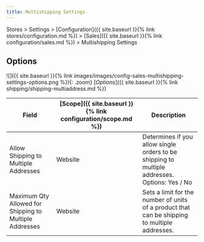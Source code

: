 ```yaml
---
title: Multishipping Settings
---
```


Stores > Settings > [Configuration]({{ site.baseurl }}{% link stores/configuration.md %}) > [Sales]({{ site.baseurl }}{% link configuration/sales.md %}) > Multishipping Settings

## Options

![]({{ site.baseurl }}{% link images/images/config-sales-multishipping-settings-options.png %}){: .zoom}
[_Options_]({{ site.baseurl }}{% link shipping/shipping-multiaddress.md %})

|Field|[Scope]({{ site.baseurl }}{% link configuration/scope.md %})|Description|
|--- |--- |--- |
|Allow Shipping to Multiple Addresses|Website|Determines if you allow single orders to be shipping to multiple addresses. Options: Yes / No|
|Maximum Qty Allowed for Shipping to Multiple Addresses|Website|Sets a limit for the number of units  of a product that can be shipping to multiple addresses.|
